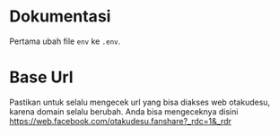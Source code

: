 # Dokumentasi

Pertama ubah file `env` ke `.env`.

# Base Url

Pastikan untuk selalu mengecek url yang bisa diakses web otakudesu, karena domain selalu berubah. Anda bisa mengeceknya disini https://web.facebook.com/otakudesu.fanshare?_rdc=1&_rdr
